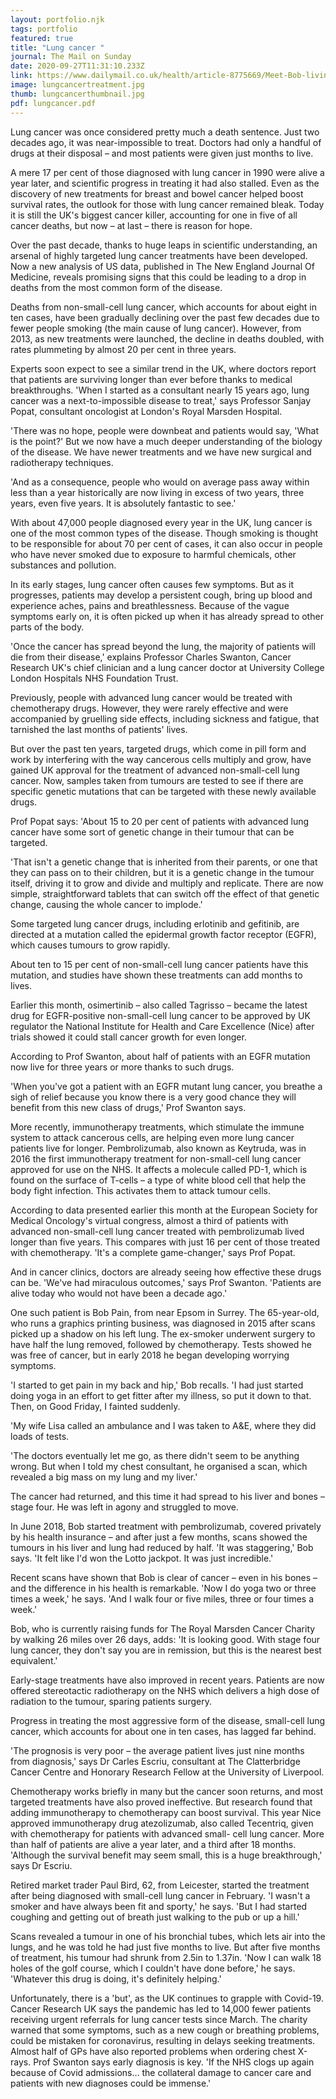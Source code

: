```yaml
---
layout: portfolio.njk
tags: portfolio
featured: true
title: "Lung cancer "
journal: The Mail on Sunday
date: 2020-09-27T11:31:10.233Z
link: https://www.dailymail.co.uk/health/article-8775669/Meet-Bob-living-proof-lung-cancer-isnt-death-sentence-was.html
image: lungcancertreatment.jpg
thumb: lungcancerthumbnail.jpg
pdf: lungcancer.pdf
---
```

Lung cancer was once considered pretty much a death sentence. Just two decades ago, it was near-impossible to treat. Doctors had only a handful of drugs at their disposal – and most patients were given just months to live.

A mere 17 per cent of those diagnosed with lung cancer in 1990 were alive a year later, and scientific progress in treating it had also stalled. Even as the discovery of new treatments for breast and bowel cancer helped boost survival rates, the outlook for those with lung cancer remained bleak. Today it is still the UK's biggest cancer killer, accounting for one in five of all cancer deaths, but now – at last – there is reason for hope.

Over the past decade, thanks to huge leaps in scientific understanding, an arsenal of highly targeted lung cancer treatments have been developed. Now a new analysis of US data, published in The New England Journal Of Medicine, reveals promising signs that this could be leading to a drop in deaths from the most common form of the disease.

Deaths from non-small-cell lung cancer, which accounts for about eight in ten cases, have been gradually declining over the past few decades due to fewer people smoking (the main cause of lung cancer). However, from 2013, as new treatments were launched, the decline in deaths doubled, with rates plummeting by almost 20 per cent in three years.

Experts soon expect to see a similar trend in the UK, where doctors report that patients are surviving longer than ever before thanks to medical breakthroughs. 'When I started as a consultant nearly 15 years ago, lung cancer was a next-to-impossible disease to treat,' says Professor Sanjay Popat, consultant oncologist at London's Royal Marsden Hospital.

'There was no hope, people were downbeat and patients would say, 'What is the point?' But we now have a much deeper understanding of the biology of the disease. We have newer treatments and we have new surgical and radiotherapy techniques.

'And as a consequence, people who would on average pass away within less than a year historically are now living in excess of two years, three years, even five years. It is absolutely fantastic to see.'

With about 47,000 people diagnosed every year in the UK, lung cancer is one of the most common types of the disease. Though smoking is thought to be responsible for about 70 per cent of cases, it can also occur in people who have never smoked due to exposure to harmful chemicals, other substances and pollution.

In its early stages, lung cancer often causes few symptoms. But as it progresses, patients may develop a persistent cough, bring up blood and experience aches, pains and breathlessness. Because of the vague symptoms early on, it is often picked up when it has already spread to other parts of the body.

'Once the cancer has spread beyond the lung, the majority of patients will die from their disease,' explains Professor Charles Swanton, Cancer Research UK's chief clinician and a lung cancer doctor at University College London Hospitals NHS Foundation Trust.

Previously, people with advanced lung cancer would be treated with chemotherapy drugs. However, they were rarely effective and were accompanied by gruelling side effects, including sickness and fatigue, that tarnished the last months of patients' lives.

But over the past ten years, targeted drugs, which come in pill form and work by interfering with the way cancerous cells multiply and grow, have gained UK approval for the treatment of advanced non-small-cell lung cancer. Now, samples taken from tumours are tested to see if there are specific genetic mutations that can be targeted with these newly available drugs.

Prof Popat says: 'About 15 to 20 per cent of patients with advanced lung cancer have some sort of genetic change in their tumour that can be targeted.

'That isn't a genetic change that is inherited from their parents, or one that they can pass on to their children, but it is a genetic change in the tumour itself, driving it to grow and divide and multiply and replicate. There are now simple, straightforward tablets that can switch off the effect of that genetic change, causing the whole cancer to implode.'

Some targeted lung cancer drugs, including erlotinib and gefitinib, are directed at a mutation called the epidermal growth factor receptor (EGFR), which causes tumours to grow rapidly.

About ten to 15 per cent of non-small-cell lung cancer patients have this mutation, and studies have shown these treatments can add months to lives.

Earlier this month, osimertinib – also called Tagrisso – became the latest drug for EGFR-positive non-small-cell lung cancer to be approved by UK regulator the National Institute for Health and Care Excellence (Nice) after trials showed it could stall cancer growth for even longer.

According to Prof Swanton, about half of patients with an EGFR mutation now live for three years or more thanks to such drugs.

'When you've got a patient with an EGFR mutant lung cancer, you breathe a sigh of relief because you know there is a very good chance they will benefit from this new class of drugs,' Prof Swanton says.

More recently, immunotherapy treatments, which stimulate the immune system to attack cancerous cells, are helping even more lung cancer patients live for longer. Pembrolizumab, also known as Keytruda, was in 2016 the first immunotherapy treatment for non-small-cell lung cancer approved for use on the NHS. It affects a molecule called PD-1, which is found on the surface of T-cells – a type of white blood cell that help the body fight infection. This activates them to attack tumour cells.

According to data presented earlier this month at the European Society for Medical Oncology's virtual congress, almost a third of patients with advanced non-small-cell lung cancer treated with pembrolizumab lived longer than five years. This compares with just 16 per cent of those treated with chemotherapy. 'It's a complete game-changer,' says Prof Popat.

And in cancer clinics, doctors are already seeing how effective these drugs can be. 'We've had miraculous outcomes,' says Prof Swanton. 'Patients are alive today who would not have been a decade ago.'

One such patient is Bob Pain, from near Epsom in Surrey. The 65-year-old, who runs a graphics printing business, was diagnosed in 2015 after scans picked up a shadow on his left lung. The ex-smoker underwent surgery to have half the lung removed, followed by chemotherapy. Tests showed he was free of cancer, but in early 2018 he began developing worrying symptoms.

'I started to get pain in my back and hip,' Bob recalls. 'I had just started doing yoga in an effort to get fitter after my illness, so put it down to that. Then, on Good Friday, I fainted suddenly.

'My wife Lisa called an ambulance and I was taken to A&E, where they did loads of tests.

'The doctors eventually let me go, as there didn't seem to be anything wrong. But when I told my chest consultant, he organised a scan, which revealed a big mass on my lung and my liver.'

The cancer had returned, and this time it had spread to his liver and bones – stage four. He was left in agony and struggled to move.

In June 2018, Bob started treatment with pembrolizumab, covered privately by his health insurance – and after just a few months, scans showed the tumours in his liver and lung had reduced by half. 'It was staggering,' Bob says. 'It felt like I'd won the Lotto jackpot. It was just incredible.'

Recent scans have shown that Bob is clear of cancer – even in his bones – and the difference in his health is remarkable. 'Now I do yoga two or three times a week,' he says. 'And I walk four or five miles, three or four times a week.'

Bob, who is currently raising funds for The Royal Marsden Cancer Charity by walking 26 miles over 26 days, adds: 'It is looking good. With stage four lung cancer, they don't say you are in remission, but this is the nearest best equivalent.'

Early-stage treatments have also improved in recent years. Patients are now offered stereotactic radiotherapy on the NHS which delivers a high dose of radiation to the tumour, sparing patients surgery.

Progress in treating the most aggressive form of the disease, small-cell lung cancer, which accounts for about one in ten cases, has lagged far behind.

'The prognosis is very poor – the average patient lives just nine months from diagnosis,' says Dr Carles Escriu, consultant at The Clatterbridge Cancer Centre and Honorary Research Fellow at the University of Liverpool.

Chemotherapy works briefly in many but the cancer soon returns, and most targeted treatments have also proved ineffective. But research found that adding immunotherapy to chemotherapy can boost survival. This year Nice approved immunotherapy drug atezolizumab, also called Tecentriq, given with chemotherapy for patients with advanced small- cell lung cancer. More than half of patients are alive a year later, and a third after 18 months. 'Although the survival benefit may seem small, this is a huge breakthrough,' says Dr Escriu.

Retired market trader Paul Bird, 62, from Leicester, started the treatment after being diagnosed with small-cell lung cancer in February. 'I wasn't a smoker and have always been fit and sporty,' he says. 'But I had started coughing and getting out of breath just walking to the pub or up a hill.'

Scans revealed a tumour in one of his bronchial tubes, which lets air into the lungs, and he was told he had just five months to live. But after five months of treatment, his tumour had shrunk from 2.5in to 1.37in. 'Now I can walk 18 holes of the golf course, which I couldn't have done before,' he says. 'Whatever this drug is doing, it's definitely helping.'

Unfortunately, there is a 'but', as the UK continues to grapple with Covid-19. Cancer Research UK says the pandemic has led to 14,000 fewer patients receiving urgent referrals for lung cancer tests since March. The charity warned that some symptoms, such as a new cough or breathing problems, could be mistaken for coronavirus, resulting in delays seeking treatments. Almost half of GPs have also reported problems when ordering chest X-rays. Prof Swanton says early diagnosis is key. 'If the NHS clogs up again because of Covid admissions… the collateral damage to cancer care and patients with new diagnoses could be immense.'